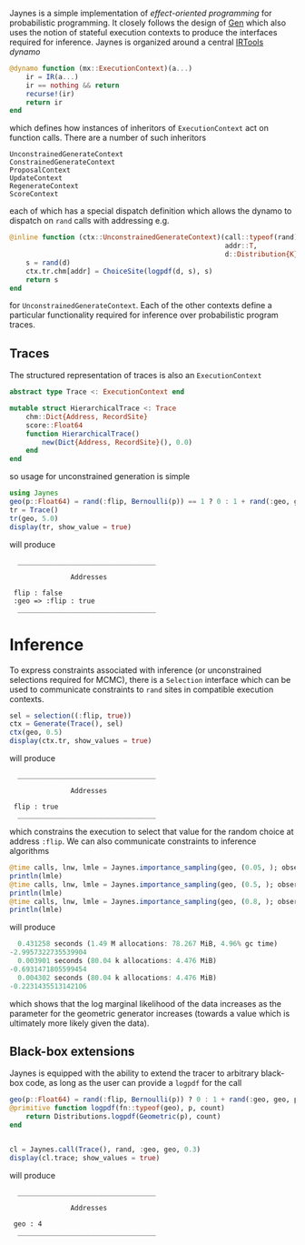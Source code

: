 Jaynes is a simple implementation of _effect-oriented programming_ for probabilistic programming. It closely follows the design of [Gen](https://www.gen.dev/) which also uses the notion of stateful execution contexts to produce the interfaces required for inference. Jaynes is organized around a central [IRTools](https://github.com/FluxML/IRTools.jl) _dynamo_

```julia
@dynamo function (mx::ExecutionContext)(a...)
    ir = IR(a...)
    ir == nothing && return
    recurse!(ir)
    return ir
end
```

which defines how instances of inheritors of `ExecutionContext` act on function calls. There are a number of such inheritors

```
UnconstrainedGenerateContext
ConstrainedGenerateContext
ProposalContext
UpdateContext
RegenerateContext
ScoreContext
```

each of which has a special dispatch definition which allows the dynamo to dispatch on `rand` calls with addressing e.g.

```julia
@inline function (ctx::UnconstrainedGenerateContext)(call::typeof(rand), 
                                                     addr::T, 
                                                     d::Distribution{K}) where {T <: Address, K}
    s = rand(d)
    ctx.tr.chm[addr] = ChoiceSite(logpdf(d, s), s)
    return s
end
```

for `UnconstrainedGenerateContext`. Each of the other contexts define a particular functionality required for inference over probabilistic program traces. 

## Traces

The structured representation of traces is also an `ExecutionContext`

```julia
abstract type Trace <: ExecutionContext end

mutable struct HierarchicalTrace <: Trace
    chm::Dict{Address, RecordSite}
    score::Float64
    function HierarchicalTrace()
        new(Dict{Address, RecordSite}(), 0.0)
    end
end
```

so usage for unconstrained generation is simple

```julia
using Jaynes
geo(p::Float64) = rand(:flip, Bernoulli(p)) == 1 ? 0 : 1 + rand(:geo, geo, p)
tr = Trace()
tr(geo, 5.0)
display(tr, show_value = true)
```

will produce

```
  __________________________________

               Addresses

 flip : false
 :geo => :flip : true
  __________________________________
```

# Inference

To express constraints associated with inference (or unconstrained selections required for MCMC), there is a `Selection` interface which can be used to communicate constraints to `rand` sites in compatible execution contexts.

```julia
sel = selection((:flip, true))
ctx = Generate(Trace(), sel)
ctx(geo, 0.5)
display(ctx.tr, show_values = true)
```

will produce

```
  __________________________________

               Addresses

 flip : true
  __________________________________
```

which constrains the execution to select that value for the random choice at address `:flip`. We can also communicate constraints to inference algorithms

```julia
@time calls, lnw, lmle = Jaynes.importance_sampling(geo, (0.05, ); observations = sel)
println(lmle)
@time calls, lnw, lmle = Jaynes.importance_sampling(geo, (0.5, ); observations = sel)
println(lmle)
@time calls, lnw, lmle = Jaynes.importance_sampling(geo, (0.8, ); observations = sel)
println(lmle)
```

will produce

```julia
  0.431258 seconds (1.49 M allocations: 78.267 MiB, 4.96% gc time)
-2.9957322735539904
  0.003901 seconds (80.04 k allocations: 4.476 MiB)
-0.6931471805599454
  0.004302 seconds (80.04 k allocations: 4.476 MiB)
-0.2231435513142106
```

which shows that the log marginal likelihood of the data increases as the parameter for the geometric generator increases (towards a value which is ultimately more likely given the data).

## Black-box extensions

Jaynes is equipped with the ability to extend the tracer to arbitrary black-box code, as long as the user can provide a `logpdf` for the call

```julia
geo(p::Float64) = rand(:flip, Bernoulli(p)) ? 0 : 1 + rand(:geo, geo, p)
@primitive function logpdf(fn::typeof(geo), p, count)
    return Distributions.logpdf(Geometric(p), count)
end


cl = Jaynes.call(Trace(), rand, :geo, geo, 0.3)
display(cl.trace; show_values = true)
```

will produce

```
  __________________________________

               Addresses

 geo : 4
  __________________________________
```
